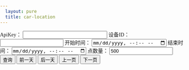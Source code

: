 ```yaml
---
  layout: pure
  title: car-location
---
```

<style>
    h2{
        font-size: 1rem;
    }
    input{
        font-size: 0.8rem;
    }
    html{
        height: 100%;
    }
    body{
        height: 100%;
        padding: 0;
        margin: 0;
        font-family: '微软雅黑';
        font-size: 14px;
    }
    .container{
        height: 500px;
    }
    .log{
        height: 1.5rem;
        height: 1.5rem;
        color: #d60000;
    }
    @media screen and (max-width: 500px) {
        body,html {
            font-size: 20px;
        }
        h2{
            display: none;
        }
    }
    #apiKey{
        width: 18em;
    }
</style>
<div id="head">
    <form id="searchForm">
        <label for="apiKey">ApiKey：</label>
        <input id="apiKey" type="text" />
        <label for="deviceId">设备ID：</label>
        <input id="deviceId" type="text" />
        <label for="startTime">开始时间：</label>
        <input id="startTime" type="datetime-local" />
        <label for="endTime">结束时间：</label>
        <input id="endTime" type="datetime-local" />
        <label for="pointCount">点数量：</label>
        <input id="pointCount" type="text" value="500" />
        <input id="searchButton" type="submit" value="查询" />
        <input id="prevDateButton" type="button" value="前一天" />
        <input id="nextDateButton" type="button" value="后一天" />
        <input id="prevPageButton" type="button" value="上一页" />
        <input id="nextPageButton" type="button" value="下一页" />
    </form>
    <div id="log" class="log">
    </div>
    <div id="lineGroupControl"></div>
</div>
<div class="container" id="baiduMapCtn"></div>
<script type="text/javascript" src="//api.map.baidu.com/api?v=3.0&ak=XwGhtOZnTOQk7lFssFiI1GR3"></script>
<script src="/resource/2019/onenetsdk.min.js"></script>
<script src="/resource/2019/map_convertor.js"></script>
<script>
    function $(id){
        return document.getElementById(id);
    }
    function getParameter(key){
        var searchArr = location.search.slice(1).split('&');
        for(let i = 0; i < searchArr.length; i++){
            let searchItem = searchArr[i].split('=');
            if(searchItem[0] == key){
                return decodeURIComponent(searchItem[1]);
            }
        }
    }
    /* function getNormalizedDateTimeString(date){//date是标准的Date对象
        var iosString = date.toISOString();
        return iosString.replace(/\..+/, '');
    } */
    function getDoubleDigit(number){
        return number < 10 ? ('0' + number) : number;
    }
    function calcVelocityAndDistance(pointStart, pointEnd){
        var timeCost = new Date(pointEnd.at) - new Date(pointStart.at);
        var distance = GPS.distance(pointStart.value.lat, pointStart.value.lon, pointEnd.value.lat, pointEnd.value.lon);
        return {distance: distance, velocity: distance / timeCost};
    }
    function calcDistanceOfPoints(points){
        if(points.length < 2){
            return 0;
        }
        let pointStart = points[0], pointEnd = points[points.length - 1];
        return GPS.distance(pointStart.lat, pointStart.lng, pointEnd.lat, pointEnd.lng);
    }
    function getVelocityGroup(velocity){ //计算单位为米/微秒
        /* 
        5 0.00138
        10 0.00278 
        15 0.00417 
        20 0.00556
        30 0.00833
        40 0.01111
        */
        if(velocity < 0.00138){
            return 5;
        }else if(velocity < 0.00417){
            return 15;
        }else if(velocity < 0.00833){
            return 30;
        }else{
            return 100;
        }
    }
    var VelocityGroupColor = {
        5: '#b40000',
        15: '#e80e0e',
        30: '#f3ed49',
        100: '#4fd27d',
    }
    function splitDatapointsByTime(dataPoints){
        let splitedPoints = [];
        let tempPoints = [dataPoints[0]];
        for(let i = 1; i < dataPoints.length; i++){
            if(new Date(dataPoints[i].at) - new Date(dataPoints[i - 1].at) > 600000){ //10分钟
                splitedPoints.push(tempPoints);
                tempPoints = [dataPoints[i]];
            }else{
                tempPoints.push(dataPoints[i]);
            }
        }
        splitedPoints.push(tempPoints); //最后一组
        return splitedPoints;
    }
    function splitDatapointsByVelocity(dataPoints){
        let splitedPoints = [];
        splitedPoints.count = dataPoints.length;
        splitedPoints.startTime = dataPoints[0].at;
        splitedPoints.endTime = dataPoints[dataPoints.length - 1].at;
        let currentVelocityGroup,
            currentPointsCost = calcVelocityAndDistance(dataPoints[0], dataPoints[1]);
            previousVelocityGroup = getVelocityGroup(currentPointsCost.velocity),
            reallyDistance = currentPointsCost.distance,
            airDistance = reallyDistance,
            distancePointCount = 1,
            currentStartPoint = dataPoints[0],
            tempPoints = {
                points: [getBMapPoint(dataPoints[0].value), getBMapPoint(dataPoints[1].value)],
                velocityGroup: previousVelocityGroup
            };
        splitedPoints.push(tempPoints);
        //根据速度分组并只保留长直线的端点
        for(let i = 2; i < dataPoints.length - 1; i++){
            currentPointsCost = calcVelocityAndDistance(dataPoints[i - 1], dataPoints[i]);
            reallyDistance += currentPointsCost.distance; //实际距离
            airDistance = GPS.distance(currentStartPoint.value.lat, currentStartPoint.value.lon, dataPoints[i].value.lat, dataPoints[i].value.lon); //航空距离
            currentVelocityGroup = getVelocityGroup(currentPointsCost.velocity);
            //console.log('reallyDistance:',reallyDistance,'airDistance',airDistance);
            if(currentVelocityGroup == previousVelocityGroup){ //当前两个点的速度和前两个点的速度属于同一个组
                if(reallyDistance - airDistance < 0.02 * ++distancePointCount){
                    tempPoints.points.length = tempPoints.points.length - 1;
                }else{
                    reallyDistance = currentPointsCost.distance;
                    currentStartPoint = dataPoints[i - 1];
                    distancePointCount = 1;
                }
                tempPoints.points.push(getBMapPoint(dataPoints[i].value));
            }else{
                tempPoints = {
                    points: [getBMapPoint(dataPoints[i-1].value), getBMapPoint(dataPoints[i].value)],
                    velocityGroup: currentVelocityGroup
                };
                currentStartPoint = dataPoints[i - 1];
                reallyDistance = currentPointsCost.distance;
                splitedPoints.push(tempPoints);
            }
            previousVelocityGroup = currentVelocityGroup;
        }
        //去掉毛刺点 TODO: 目前算法会把长直线与周边合并掉，因为长直线的点数量小于10
        let concatedPoints = [splitedPoints[0]];
        let j;
        for(j = 1; j < splitedPoints.length - 1; j++){
            //console.log(splitedPoints[i].velocityGroup,concatedPoints[concatedPoints.length-1].velocityGroup,splitedPoints[i+1].velocityGroup);
            //console.log('端点距离：',calcDistanceOfPoints(splitedPoints[j].points));
            if(splitedPoints[j].points.length < 10 && calcDistanceOfPoints(splitedPoints[j].points) < 50 && concatedPoints[concatedPoints.length-1].velocityGroup == splitedPoints[j+1].velocityGroup){
                //console.log('等于：' ,concatedPoints[concatedPoints.length - 1].points,splitedPoints[i].points)
                concatedPoints[concatedPoints.length - 1].points = concatedPoints[concatedPoints.length - 1].points.concat(splitedPoints[j].points).concat(splitedPoints[j+1].points);
                ++j;
                //splitedPoints[i].points.length = 0;
                //splitedPoints[i] = null;
            }else{
                concatedPoints.push(splitedPoints[j]);
            }
        }
        if(j < splitedPoints.length){ //倒数第二段不是毛刺的时候，j只能到length-1，这个时候需要把最后一项加进concatedPoints
            concatedPoints.push(splitedPoints[splitedPoints.length - 1]);
        }
        concatedPoints.startTime = splitedPoints.startTime;
        concatedPoints.endTime = splitedPoints.endTime;
        return concatedPoints;
    }
    function convertPoints(points){
        var pointsGroupByTime = splitDatapointsByTime(points);
        pointsGroupByTime = pointsGroupByTime.map(pointsGroup => splitDatapointsByVelocity(pointsGroup));
        pointsGroupByTime.count = points.length;
        return pointsGroupByTime;
    };
    function getBMapPoint(point){
        var bdGps = GPS.GPSToBaidu(point.lat, point.lon);
        return new BMap.Point(bdGps.lng, bdGps.lat);
    }
    var $apiKey = $('apiKey');
    var $deviceId = $('deviceId');
    var $startTime = $('startTime');
    var $endTime = $('endTime');
    var $pointCount = $('pointCount');
    var $prevDateButton = $('prevDateButton');
    var $nextDateButton = $('nextDateButton');
    var $prevPageButton = $('prevPageButton');
    var $nextPageButton = $('nextPageButton');
    var $searchButton = $('searchButton');
    var $searchForm = $('searchForm');
    var $log = $('log');
    var $lineGroupControl = $('lineGroupControl');
    $searchForm.onsubmit = function(e){
        e.preventDefault();
    }
    $('baiduMapCtn').style.height = (document.body.offsetHeight - $('head').offsetHeight) + 'px'
    function CarMarker(deviceId, start, end){
        var _this = this;
        this.start = start;
        this.end = end;
        this.pointsCache = {};
        this.cursorListOfPageIndex = [1];
        this.currentPageIndex = 0;
        var api = new OneNetApi($apiKey.value);
        this._api = api;
        api.getDeviceInfo(deviceId).then(function(res){
            console.log('api调用完成，服务器返回data为：', res);
            _this._deviceTitle = res.data.title;
            _this.showHistory(deviceId);
        });
    }
    CarMarker.prototype.showHistory = function(deviceId){
        var _this = this;
        this._api.getDataPoints(deviceId, {datastream_id:'Gps', start: this.start, end: this.end, limit: $pointCount.value}).then(function(res){
            console.log('api调用完成，服务器返回data为：', res);
            if(res.data.cursor){ //加入第二页的corsor
                _this.cursorListOfPageIndex[1] = res.data.cursor;
            }            
            var splitedPoints = convertPoints(res.data.datastreams[0].datapoints);
            $log.innerHTML = '当前第1页，本次共渲染' + splitedPoints.count + '个点';
            pageControl.renderLineGroup(splitedPoints);
            _this.pointsCache[1] = splitedPoints;
        });
    }
    CarMarker.prototype.showDataByPageIndex = function(pageIndex){
        var cursor = this.cursorListOfPageIndex[pageIndex];
        if(!cursor){
            $log.innerHTML = '当前第' + (pageIndex + 1) + '页，本次共渲染0个点';
            return;
        }
        var splitedPoints = this.pointsCache[cursor];
        if(splitedPoints){
            pageControl.renderLineGroup(splitedPoints);
            $log.innerHTML = '当前第' + (pageIndex + 1) + '页，本次共渲染' + splitedPoints.count + '个点';
            return;
        }
        var _this = this;
        this._api.getDataPoints($deviceId.value, {datastream_id:'Gps', start: this.start, end: this.end, limit: $pointCount.value, cursor: cursor}).then(function(res){
            if(res.data.cursor){ //加入下一页的corsor
                _this.cursorListOfPageIndex[pageIndex + 1] = res.data.cursor;
            }
            //var pointsTimeGroup = splitDatapointsByTime(res.data.datastreams[0].datapoints);
            var splitedPoints = convertPoints(res.data.datastreams[0].datapoints);
            pageControl.renderLineGroup(splitedPoints);
            _this.pointsCache[cursor] = splitedPoints;
            $log.innerHTML = '当前第' + (pageIndex + 1) + '页，本次共渲染' + splitedPoints.count + '个点';
        });
    }
    CarMarker.prototype.renderPrevPage = function(){
        if(this.currentPageIndex == 0){
            return;
        }
        this.showDataByPageIndex(--this.currentPageIndex);
    };
    CarMarker.prototype.renderNextPage = function(){
        this.showDataByPageIndex(++this.currentPageIndex);
    };
    var pageControl = {
        init: function(){
            this.baiduMapCtn = document.getElementById('baiduMapCtn');
            this.baiduMap.init(this.baiduMapCtn);
            var _this = this;
            this.initTimeRound(new Date());
            if(getParameter('apikey')){
                $apiKey.value = getParameter('apikey');
            }else if(localStorage.getItem('apiKey')){//0XlwMJm8U42KEZ394N4p8hm2p=s=
                $apiKey.value = localStorage.getItem('apiKey');
            }
            if(getParameter('deviceid')){
                $deviceId.value = getParameter('deviceid');
            }else if(localStorage.getItem('deviceId')){//517162506
                $deviceId.value = localStorage.getItem('deviceId');
            }
            if(localStorage.getItem('pointCount')){//500
                $pointCount.value = localStorage.getItem('pointCount');
            }
            $searchButton.onclick = function(e){
                if($apiKey.value.trim()){
                    localStorage.setItem('apiKey', $apiKey.value.trim());
                }
                if($deviceId.value.trim()){
                    localStorage.setItem('deviceId', $deviceId.value.trim());
                }
                if($pointCount.value.trim()){
                    localStorage.setItem('pointCount', $pointCount.value.trim());
                }
                e.preventDefault();
                _this.carMarker = new CarMarker($deviceId.value, $startTime.value, $endTime.value);
            }
            $prevDateButton.onclick = function(){
                _this.dateChange(-1);
            }
            $nextDateButton.onclick = function(){
                _this.dateChange(1);
            }
            $prevPageButton.onclick = function(){
                _this.carMarker.renderPrevPage();
            }
            $nextPageButton.onclick = function(){
                _this.carMarker.renderNextPage();
            }
            $lineGroupControl.onclick = function(e){
                //console.log(e,e.target.nodeName,e.target.checked,e.target.getAttribute('data-index'));
                var target = e.target;
                var currentLineGroup;
                if(target.nodeName.toUpperCase() == 'INPUT'){
                    var index = parseInt(target.getAttribute('data-index'));
                    var showCurrent = target.checked;
                    currentLineGroup = _this.lineGroupArr[index];
                    currentLineGroup[showCurrent ? 'show' : 'hide']();
                }
            }
        },
        initTimeRound: function(date){
            var dateNow = new Date(date);
            $startTime.value = `${dateNow.getFullYear()}-${getDoubleDigit(dateNow.getMonth() + 1)}-${getDoubleDigit(dateNow.getDate())}T00:00:01`;
            $endTime.value = `${dateNow.getFullYear()}-${getDoubleDigit(dateNow.getMonth() + 1)}-${getDoubleDigit(dateNow.getDate())}T23:59:59`;
        },
        dateChange: function(offset){
            var dateCurrent = new Date($startTime.value);
            var dateNew = new Date(+dateCurrent + offset* 3600 * 1000 * 24);
            this.initTimeRound(dateNew);
            $searchButton.click();
        },
        baiduMap: {
            init: function(ctn){
                var map = new BMap.Map(ctn);
                // 创建地图实例  
                var point = new BMap.Point(116.404, 39.915);
                // 创建点坐标  
                map.centerAndZoom(point, 15);
                // 初始化地图，设置中心点坐标和地图级别 
                map.enableScrollWheelZoom(true);
                this.map = map;
            }
        },
        renderLineGroup: function(splitedPoints){
            var map = this.baiduMap.map;
            map.clearOverlays();
            var edgePoints = [];
            var lineGroupArr = [];
            splitedPoints.forEach(pointsGroup => {
                let lineGroup = new LineGroup(map, pointsGroup);
                edgePoints = edgePoints.concat([lineGroup.startPoint, lineGroup.endPoint]);
                lineGroupArr.push(lineGroup);
            });
            map.setViewport(edgePoints);
            this.lineGroupArr = lineGroupArr;
            this.renderLineGroupController(lineGroupArr);
            this.asyncLogReallyPointsCount(splitedPoints);
        },
        renderLineGroupController: function(lineGroupArr){
            var html = '';
            lineGroupArr.forEach((i, index) => {
                html += `<label><input type="checkbox" data-index="${index}" checked />第${index + 1}段</label>`;
            });
            $lineGroupControl.innerHTML = html;
        },
        asyncLogReallyPointsCount: function(splitedPoints){
            setTimeout(function(){
                var count = 0;
                splitedPoints.forEach(i => {
                    i.forEach(j => count += j.points.length);
                });
                $log.innerHTML += `&nbsp;实际渲染${count}个点`;
            }, 100);
        }
    };
    pageControl.init(); 
    function LineGroup(baiduMap, pointsGroup){
        this.baiduMap = baiduMap;
        this.startPoint = pointsGroup[0].points[0];
        var endPoints = pointsGroup[pointsGroup.length - 1].points;
        this.endPoint = endPoints[endPoints.length - 1];
        this.overlayGroup = [];
        this.draw(pointsGroup);
    }
    LineGroup.prototype.draw = function(pointsGroup){
        var _this = this;
        var count = 0;
        pointsGroup.forEach(item => {
            count += item.points.length;
            var polyline = _this.drawLine(item.points, VelocityGroupColor[item.velocityGroup]);
            this.overlayGroup.push(polyline);
        });
        //起始点
        var startIcon = new BMap.Icon('/resource/2019/markers_bg.png', new BMap.Size(25,40), {
            imageSize: new BMap.Size(50, 40),
            anchor: new BMap.Size(12, 40)
        });
        var startMarker = new BMap.Marker(this.startPoint, {icon: startIcon});
        startMarker.setLabel(new BMap.Label(pointsGroup.startTime, {offset: new BMap.Size(-20,-20)}));
        //结束点
        var endIcon = new BMap.Icon('/resource/2019/markers_bg.png', new BMap.Size(25,40), {
            imageOffset: new BMap.Size(-25,0),
            imageSize: new BMap.Size(50, 40),
            anchor: new BMap.Size(12, 40)
        });
        var endMarker = new BMap.Marker(this.endPoint, {icon: endIcon});
        endMarker.setLabel(new BMap.Label(pointsGroup.endTime, {offset: new BMap.Size(-20,-20)}));
        this.baiduMap.addOverlay(startMarker); 
        this.baiduMap.addOverlay(endMarker); 
        this.overlayGroup.push(startMarker);
        this.overlayGroup.push(endMarker);
    }
    LineGroup.prototype.drawLine = function(pointsArr, color){
        var sy = new BMap.Symbol(BMap_Symbol_SHAPE_BACKWARD_OPEN_ARROW, {
            scale: 0.6,//图标缩放大小
            strokeColor:'#fff',//设置矢量图标的线填充颜色
            strokeWeight: '2',//设置线宽
        });
        var icons = new BMap.IconSequence(sy, '10', '30'); 
        var polyline = new BMap.Polyline(pointsArr, {
            enableEditing: false,//是否启用线编辑，默认为false
            enableClicking: false,//是否响应点击事件，默认为true
            //icons:[icons],
            strokeWeight:'7',//折线的宽度，以像素为单位
            strokeOpacity: 1,//折线的透明度，取值范围0 - 1
            strokeColor: color //折线颜色
        });
        this.baiduMap.addOverlay(polyline);
        return polyline;
    }
    LineGroup.prototype.show = function(){
        this._setVisible(1);
    }
    LineGroup.prototype.hide = function(){
        this._setVisible(0);
    }
    LineGroup.prototype._setVisible = function(visible){
        var map = this.baiduMap;
        this.overlayGroup.forEach(overlay => overlay[visible ? 'show' : 'hide']());
    }
</script>